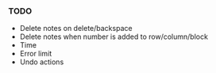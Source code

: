 ### TODO

- Delete notes on delete/backspace
- Delete notes when number is added to row/column/block
- Time
- Error limit
- Undo actions
